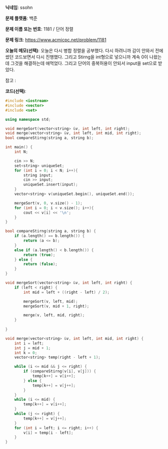 **닉네임**: ssohn

**문제 플랫폼**: 백준

**문제 이름 또는 번호**:  1181 / 단어 정렬

**문제 링크**: https://www.acmicpc.net/problem/1181

**오늘의 메모(선택)**: 오늘은 다시 병합 정렬을 공부했다. 다시 하려니까 감이 안와서 전에 썼던 코드보면서 다시 진행했다. 그리고 Stirng을 int형으로 넣으니까 계속 0이 나왔는데 그것을 해결하는데 애먹었다. 그리고 단어의 중복허용이 안되서 input을 set으로 받았다.

참고 :

**코드(선택)**:

```c++
#include <iostream>
#include <vector>
#include <set>

using namespace std;

void mergeSort(vector<string> &v, int left, int right);
void merge(vector<string> &v, int left, int mid, int right);
bool compareStirng(string a, string b);

int main() {
	int N;

	cin >> N;
	set<string> uniqueSet;
	for (int i = 0; i < N; i++){
		string input;
		cin >> input;
		uniqueSet.insert(input);
	}
	vector<string> v(uniqueSet.begin(), uniqueSet.end());

	mergeSort(v, 0, v.size() - 1);
	for (int i = 0; i < v.size(); i++){
		cout << v[i] << '\n';
	}
}

bool compareStirng(string a, string b) {
	if (a.length() == b.length()) {
		return (a <= b);
	}
	else if (a.length() < b.length()) {
		return (true);
	} else {
		return (false);
	}
}

void mergeSort(vector<string> &v, int left, int right) {
	if (left < right) {
		int mid = left + ((right - left) / 2);

		mergeSort(v, left, mid);
		mergeSort(v, mid + 1, right);

		merge(v, left, mid, right);
	}
	
}

void merge(vector<string> &v, int left, int mid, int right) {
	int i = left;
	int j = mid + 1;
	int k = 0;
	vector<string> temp(right - left + 1);

	while (i <= mid && j <= right) {
		if (compareStirng(v[i], v[j])) {
			temp[k++] = v[i++];
		} else {
			temp[k++] = v[j++];
		}
	}
	while (i <= mid) {
		temp[k++] = v[i++];
	}
	while (j <= right) {
		temp[k++] = v[j++];
	}
	for (int i = left; i <= right; i++) {
		v[i] = temp[i - left];
	}
}

```
